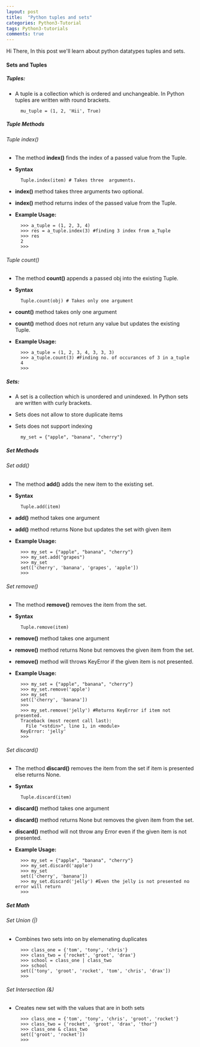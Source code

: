 ```yaml
---
layout: post
title:  "Python tuples and sets"
categories: Python3-Tutorial
tags: Python3-tutorials
comments: true
---
```


Hi There, In this post we'll learn about python datatypes tuples and sets.

#### Sets and Tuples

##### Tuples:

* A tuple is a collection which is ordered and unchangeable. In Python tuples are written with round brackets.

		mu_tuple = (1, 2, 'Hii', True)

##### Tuple Methods

###### Tuple index()
* The method **index()** finds the index of a passed value from the Tuple.
* **Syntax**

		Tuple.index(item) # Takes three  arguments.

* **index()** method takes three arguments two optional.
* **index()** method returns index of the passed value from the Tuple.
* **Example Usage:**
		
		>>> a_tuple = (1, 2, 3, 4)
		>>> res = a_tuple.index(3) #finding 3 index from a_Tuple
		>>> res
		2
		>>>

###### Tuple count()
* The method **count()** appends a passed obj into the existing Tuple.
* **Syntax**

		Tuple.count(obj) # Takes only one argument

* **count()** method takes only one argument
* **count()** method does not return any value but updates the existing Tuple.
* **Example Usage:**
		
		>>> a_tuple = (1, 2, 3, 4, 3, 3, 3)
		>>> a_tuple.count(3) #Finding no. of occurances of 3 in a_tuple
		4
		>>>

##### Sets:

* A set is a collection which is unordered and unindexed. In Python sets are written with curly brackets.
* Sets does not allow to store duplicate items
* Sets does not support indexing

		my_set = {"apple", "banana", "cherry"}


##### Set Methods

###### Set add()

* The method **add()** adds the new item to the existing set.
* **Syntax**

		Tuple.add(item)

* **add()** method takes one argument
* **add()** method returns None but updates the set with given item

* **Example Usage:**
		
		>>> my_set = {"apple", "banana", "cherry"}
		>>> my_set.add("grapes")
		>>> my_set
		set(['cherry', 'banana', 'grapes', 'apple'])
		>>>


###### Set remove()

* The method **remove()** removes the item from the set.
* **Syntax**

		Tuple.remove(item)

* **remove()** method takes one argument
* **remove()** method returns None but removes the given item from the set.
* **remove()** method will throws KeyError if the given item is not presented.

* **Example Usage:**
		
		>>> my_set = {"apple", "banana", "cherry"}
		>>> my_set.remove('apple')
		>>> my_set
		set(['cherry', 'banana'])
		>>>
		>>> my_set.remove('jelly') #Returns KeyError if item not presented.
		Traceback (most recent call last):
		  File "<stdin>", line 1, in <module>
		KeyError: 'jelly'
		>>>


###### Set discard()

* The method **discard()** removes the item from the set if item is presented else returns None.
* **Syntax**

		Tuple.discard(item)

* **discard()** method takes one argument
* **discard()** method returns None but removes the given item from the set.
* **discard()** method will not throw any Error even if the given item is not presented.

* **Example Usage:**
		
		>>> my_set = {"apple", "banana", "cherry"}
		>>> my_set.discard('apple')
		>>> my_set
		set(['cherry', 'banana'])
		>>> my_set.discard('jelly') #Even the jelly is not presented no error will return
		>>>


##### Set Math

###### Set Union (|)
	
* Combines two sets into on by elemenating duplicates

		>>> class_one = {'tom', 'tony', 'chris'}
		>>> class_two = {'rocket', 'groot', 'drax'}
		>>> school = class_one | class_two
		>>> school
		set(['tony', 'groot', 'rocket', 'tom', 'chris', 'drax'])
		>>>


###### Set Intersection (&)

* Creates new set with the values that are in both sets

		>>> class_one = {'tom', 'tony', 'chris', 'groot', 'rocket'}
		>>> class_two = {'rocket', 'groot', 'drax', 'thor'}
		>>> class_one & class_two
		set(['groot', 'rocket'])
		>>>